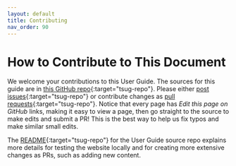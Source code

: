 ```yaml
---
layout: default
title: Contributing
nav_order: 90
---
```


# How to Contribute to This Document

We welcome your contributions to this User Guide. The sources for this guide are in [this GitHub repo](https://github.com/The-AI-Alliance/trust-safety-user-guide){:target="tsug-repo"}. Please either [post issues](https://github.com/The-AI-Alliance/trust-safety-user-guide/issues){:target="tsug-repo"} or contribute changes as [pull requests](https://github.com/The-AI-Alliance/trust-safety-user-guide/pulls){:target="tsug-repo"}. Notice that every page has _Edit this page on GitHub_ links, making it easy to view a page, then go straight to the source to make edits and submit a PR! This is the best way to help us fix typos and make similar small edits.

The [README](https://github.com/The-AI-Alliance/trust-safety-user-guide){:target="tsug-repo"} for the User Guide source repo explains more details for testing the website locally and for creating more extensive changes as PRs, such as adding new content.
